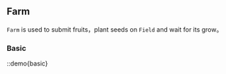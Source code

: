 ## Farm

`Farm` is used to submit fruits，plant seeds on `Field` and wait for its grow。

### Basic

::demo{basic}
